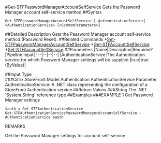 #Get-STFPasswordManagerAccountSelfService
Gets the Password Manager account self-service method
##Syntax
```Get-STFPasswordManagerAccountSelfService [-AuthenticationService] <AuthenticationService> [<CommonParameters>]
```
##Detailed Description
Gets the Password Manager account self-service method (Password Reset).
##Related Commands
*[Set-STFPasswordManagerAccountSelfService](Set-STFPasswordManagerAccountSelfService)
*[Get-STFAccountSelfService](Get-STFAccountSelfService)
*[Set-STFAccountSelfService](Set-STFAccountSelfService)
##Parameters
|Name|Description|Required?|Pipeline Input||--|--|--|--||AuthenticationService|The Authentication service for which Password Manager settings will be supplied.|true|true (ByValue)|##Input Type
###Citrix.StoreFront.Model.Authentication.AuthenticationService
Parameter AuthenticationService: A .NET class representing the configuration of a StoreFront Authentication service
##Return Values
###String
The .NET 'System.String' reference type
##Examples
###EXAMPLE 1 Get Password Manager settings
```$auth = Get-STFAuthenticationService
Get-STFAuthenticationServicePasswordManagerAccountSelfService -AuthenticationService $auth
```
REMARKS

Get the Password Manager settings for account self-service.
